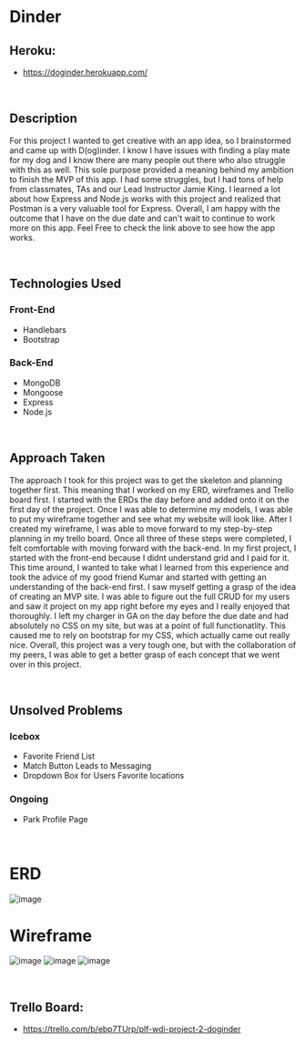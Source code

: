 # Dinder

## Heroku:
* https://doginder.herokuapp.com/
<br>

## Description
<p>For this project I wanted to get creative with an app idea, so I brainstormed and came up with D(og)inder. I know I have issues with finding a play mate for my dog and I know there are many people out there who also struggle with this as well. This sole purpose provided a meaning behind my ambition to finish the MVP of this app. I had some struggles, but I had tons of help from classmates, TAs and our Lead Instructor Jamie King. I learned a lot about how Express and Node.js works with this project and realized that Postman is a very valuable tool for Express. Overall, I am happy with the outcome that I have on the due date and can't wait to continue to work more on this app.  Feel Free to check the link above to see how the app works.</p>
<br>

## Technologies Used
### Front-End
* Handlebars
* Bootstrap
### Back-End
* MongoDB
* Mongoose
* Express
* Node.js
<br>

## Approach Taken
<p>The approach I took for this project was to get the skeleton and planning together first. This meaning that I worked on my ERD, wireframes and Trello board first. I started with the ERDs the day before and added onto it on the first day of the project. Once I was able to determine my models, I was able to put my wireframe together and see what my website will look like. After I created my wireframe, I was able to move forward to my step-by-step planning in my trello board. Once all three of these steps were completed, I felt comfortable with moving forward with the back-end. In my first project, I started with the front-end because I didnt understand grid and I paid for it. This time around, I wanted to take what I learned from this experience and took the advice of my good friend Kumar and started with getting an understanding of the back-end first. I saw myself getting a grasp of the idea of creating an MVP site. I was able to figure out the full CRUD for my users and saw it project on my app right before my eyes and I really enjoyed that thoroughly. I left my charger in GA on the day before the due date and had absolutely no CSS on my site, but was at a point of full functionatlity. This caused me to rely on bootstrap for my CSS, which actually came out really nice. Overall, this project was a very tough one, but with the collaboration of my peers, I was able to get a better grasp of each concept that we went over in this project. </p>
<br>

## Unsolved Problems
### Icebox
* Favorite Friend List
* Match Button Leads to Messaging
* Dropdown Box for Users Favorite locations
### Ongoing
* Park Profile Page

<br>

# ERD
![image](/public/images/IMG_0262.jpg)
<br>

# Wireframe
![image](/public/images/IMG_0269.jpg)
![image](/public/images/IMG_0270.jpg)
![image](/public/images/IMG_0271.jpg)



<br>

## Trello Board:
* https://trello.com/b/ebp7TUrp/plf-wdi-project-2-doginder
<br>

